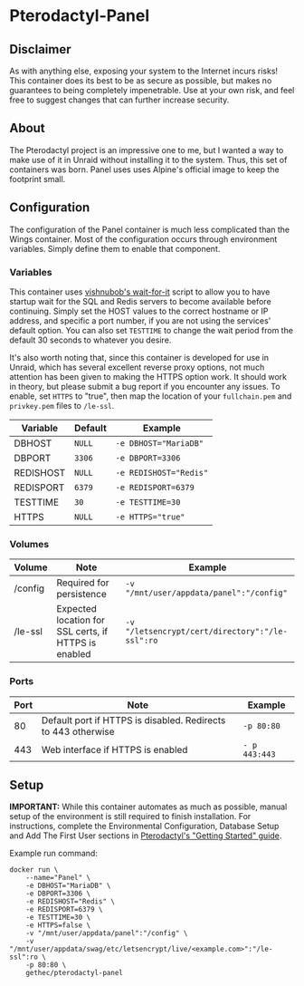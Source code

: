 # Pterodactyl-Panel #

## Disclaimer ##
As with anything else, exposing your system to the Internet incurs risks!  This container does its best to be as secure as possible, but makes no guarantees to being completely impenetrable.  Use at your own risk, and feel free to suggest changes that can further increase security.

## About ##
The Pterodactyl project is an impressive one to me, but I wanted a way to make use of it in Unraid without installing it to the system.  Thus, this set of containers was born.  Panel uses uses Alpine's official image to keep the footprint small.

## Configuration ##
The configuration of the Panel container is much less complicated than the Wings container.  Most of the configuration occurs through environment variables.  Simply define them to enable that component.

### Variables ###
This container uses [vishnubob's wait-for-it](https://github.com/vishnubob/wait-for-it) script to allow you to have startup wait for the SQL and Redis servers to become available before continuing.  Simply set the HOST values to the correct hostname or IP address, and specific a port number, if you are not using the services' default option.  You can also set `TESTTIME` to change the wait period from the default 30 seconds to whatever you desire.

It's also worth noting that, since this container is developed for use in Unraid, which has several excellent reverse proxy options, not much attention has been given to making the HTTPS option work.  It should work in theory, but please submit a bug report if you encounter any issues.  To enable, set `HTTPS` to "true", then map the location of your `fullchain.pem` and `privkey.pem` files to `/le-ssl`.

| Variable | Default | Example |
|----------|---------|---------|
| DBHOST | `NULL` | `-e DBHOST="MariaDB"` |
| DBPORT | `3306` | `-e DBPORT=3306` |
| REDISHOST | `NULL` | `-e REDISHOST="Redis"` |
| REDISPORT | `6379` | `-e REDISPORT=6379` |
| TESTTIME | `30` | `-e TESTTIME=30` |
| HTTPS | `NULL` | `-e HTTPS="true"` |

### Volumes ###
| Volume | Note | Example |
|--------|------|---------|
| /config | Required for persistence | `-v "/mnt/user/appdata/panel":"/config"` |
| /le-ssl | Expected location for SSL certs, if HTTPS is enabled | `-v "/letsencrypt/cert/directory":"/le-ssl":ro` |

### Ports ###
| Port | Note | Example |
|------|------|---------|
| 80 | Default port if HTTPS is disabled.  Redirects to 443 otherwise | `-p 80:80` |
| 443 | Web interface if HTTPS is enabled | `- p 443:443` |

## Setup ##
**IMPORTANT:** While this container automates as much as possible, manual setup of the environment is still required to finish installation.  For instructions, complete the Environmental Configuration, Database Setup and Add The First User sections in [Pterodactyl's "Getting Started" guide](https://pterodactyl.io/panel/1.0/getting_started.html#environment-configuration).

Example run command:

    docker run \
        --name="Panel" \
        -e DBHOST="MariaDB" \
        -e DBPORT=3306 \
        -e REDISHOST="Redis" \
        -e REDISPORT=6379 \
        -e TESTTIME=30 \
        -e HTTPS=false \
        -v "/mnt/user/appdata/panel":"/config" \
        -v "/mnt/user/appdata/swag/etc/letsencrypt/live/<example.com>":"/le-ssl":ro \
        -p 80:80 \
        gethec/pterodactyl-panel